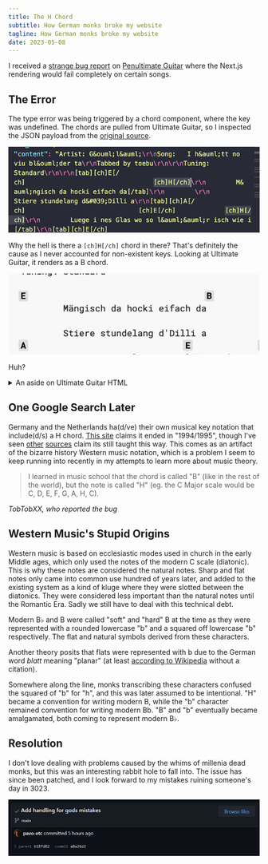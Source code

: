 ```yaml
---
title: The H Chord
subtitle: How German monks broke my website
tagline: How German monks broke my website
date: 2023-05-08
---
```


I received a [strange bug report](https://github.com/pavo-etc/penultimate-guitar/issues/41) on [Penultimate Guitar](https://pg.zachmanson.com) where the Next.js rendering would fail completely on certain songs.

## The Error

The type error was being triggered by a chord component, where the key was undefined. The chords are pulled from Ultimate Guitar, so I inspected the JSON payload from the [original source](https://tabs.ultimate-guitar.com/tab/1684995).

![](ug.png)

Why the hell is there a `[ch]H[/ch]` chord in there? That's definitely the cause as I never accounted for non-existent keys. Looking at Ultimate Guitar, it renders as a B chord.

![](ug-rendered.png)

Huh?

<details markdown="1">
<summary>An aside on Ultimate Guitar HTML</summary>
The way Ultimate Guitar handles data is bizarre. It passes a static HTML page to the client, but this page doesn't contain any chords, lyrics or metadata. This information is all contained within a giant JSON payload in an escaped string within an attribute of a random `div`, and is rendered using client side JavaScript. This contains all the metadata, the content of the songs, the chord patterns and a ton of other information. Why isn't this just incrementally statically generated? Or SSR?
</details>

## One Google Search Later

Germany and the Netherlands ha(d/ve) their own musical key notation that include(d/s) a H chord. [This site](https://www.guitarsite.com/newsletters/010122/12.shtml) claims it ended in "1994/1995", though I've seen [other](https://github.com/pavo-etc/penultimate-guitar/issues/41#issuecomment-1538452351) [sources](https://www.reddit.com/r/musictheory/comments/8rn0ve) claim its still taught this way. This comes as an artifact of the bizarre history Western music notation, which is a problem I seem to keep running into recently in my attempts to learn more about music theory.

> I learned in music school that the chord is called "B" (like in the rest of the world), but the note is called "H" (eg. the C Major scale would be C, D, E, F, G, A, H, C).

<cite>TobTobXX, who reported the bug</cite>

## Western Music's Stupid Origins

Western music is based on ecclesiastic modes used in church in the early Middle ages, which only used the notes of the modern C scale (diatonic). This is why these notes are considered the natural notes. Sharp and flat notes only came into common use hundred of years later, and added to the existing system as a kind of kluge where they were slotted between the diatonics. They were considered less important than the natural notes until the Romantic Era. Sadly we still have to deal with this technical debt.

Modern B♭ and B were called "soft" and "hard" B at the time as they were represented with a rounded lowercase "b" and a squared off lowercase "b" respectively. The flat and natural symbols derived from these characters.

Another theory posits that flats were represented with b due to the German word _blatt_ meaning "planar" (at least [according to Wikipedia](<https://en.wikipedia.org/wiki/Flat_(music)>) without a citation).

Somewhere along the line, monks transcribing these characters confused the squared of "b" for "h", and this was later assumed to be intentional. "H" became a convention for writing modern B, while the "b" character remained convention for writing modern Bb. "B" and "b" eventually became amalgamated, both coming to represent modern B♭.

## Resolution

I don't love dealing with problems caused by the whims of millenia dead monks, but this was an interesting rabbit hole to fall into. The issue has since been patched, and I look forward to my mistakes ruining someone's day in 3023.

![](commit.png)
